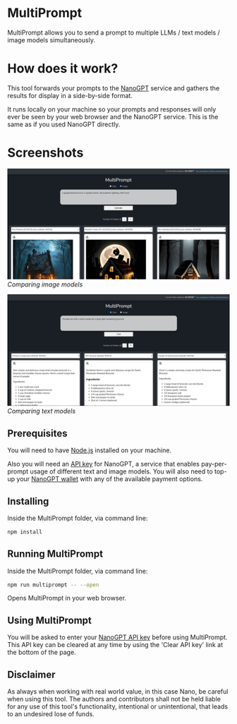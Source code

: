 # MultiPrompt

MultiPrompt allows you to send a prompt to multiple LLMs / text models / image models simultaneously.

# How does it work?

This tool forwards your prompts to the [NanoGPT](https://nano-gpt.com) service and gathers the results for display in a side-by-side format.

It runs locally on your machine so your prompts and responses will only ever be seen by your web browser and the NanoGPT service. This is the same as if you used NanoGPT directly.

# Screenshots

![Alt text](static/screenshot-multiprompt-image-models.jpg)
*Comparing image models*

![Alt text](static/screenshot-multiprompt-text-models.jpg)
*Comparing text models*

## Prerequisites

You will need to have [Node.js](https://nodejs.org/) installed on your machine.

Also you will need an [API key](https://nano-gpt.com/api) for NanoGPT, a service that enables pay-per-prompt usage of different text and image models. You will also need to top-up your [NanoGPT wallet](https://nano-gpt.com/wallet) with any of the available payment options.

## Installing

Inside the MultiPrompt folder, via command line:

```bash
npm install
```

## Running MultiPrompt

Inside the MultiPrompt folder, via command line:

```bash
npm run multiprompt -- --open
```

Opens MultiPrompt in your web browser.

## Using MultiPrompt

You will be asked to enter your [NanoGPT API key](https://nano-gpt.com/api) before using MultiPrompt. This API key can be cleared at any time by using the 'Clear API key' link at the bottom of the page.

## Disclaimer

As always when working with real world value, in this case Nano, be careful when using this tool. The authors and contributors shall not be held liable for any use of this tool's functionality, intentional or unintentional, that leads to an undesired lose of funds.
